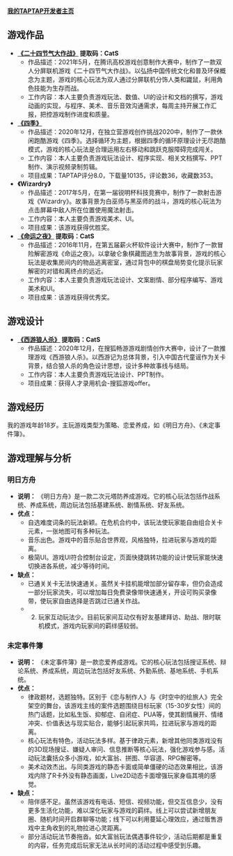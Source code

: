 **[我的TAPTAP开发者主页](https://www.taptap.com/developer/91292)**
## 游戏作品
* **[《二十四节气大作战》](https://pan.baidu.com/s/1Nss5IOyFOFo2NTVReblgNA)    提取码：CatS**
    + 作品描述：2021年5月，在腾讯高校游戏创意制作大赛中，制作了一款双人分屏联机游戏《二十四节气大作战》。以弘扬中国传统文化和普及环保概念为主题，游戏的核心玩法为双人通过分屏联机分饰人类和鼹鼠，利用角色技能为生存而战。
    + 工作内容：本人主要负责游戏玩法、数值、UI的设计和文档的撰写，游戏动画的实现，与程序、美术、音乐音效沟通需求，每周主持开展工作汇报，把控游戏制作进度和质量。
* **[《四季》](https://www.taptap.com/app/205756)**
    + 作品描述：2020年12月，在独立营游戏创作挑战2020中，制作了一款休闲跑酷游戏《四季》。选择循环为主题，根据四季的循环原理设计无尽跑酷模式，游戏的核心玩法是合理运用左右移动和跳跃克服障碍完成闯关。
    + 工作内容：本人主要负责游戏玩法设计、程序实现、相关文档撰写、PPT制作、演示视频录制剪辑。
    + 项目成果：TAPTAP评分8.0，下载量10135，评论数36，收藏数353。
* **《Wizardry》**
    + 作品描述：2017年5月，在第一届锐明杯科技竞赛中，制作了一款射击游戏《Wizardry》。故事背景为白巫师与黑巫师的战斗，游戏的核心玩法为点击屏幕中敌人所在位置使用魔法射击。
    + 工作内容：本人主要负责游戏美术、UI。
    + 项目成果：该游戏获得优胜奖。
* **[《命运之夜》](https://pan.baidu.com/s/13-cXUoougXd-S6sy0NbHmA)    提取码：CatS**
    + 作品描述：2016年11月，在第五届薪火杯软件设计大赛中，制作了一款冒险解密游戏《命运之夜》。以拿破仑象棋藏图逃生为故事背景，游戏的核心玩法是收集房间内的物品逃离密室，通过背包中的棋盘局势变化提示玩家解密的对错和离终点的远近。
    + 工作内容：本人主要负责游戏玩法设计、文案剧情、部分程序编写、游戏美术和UI。
    + 项目成果：该游戏获得优秀奖。
## 游戏设计
* **[《西游狼人杀》](https://pan.baidu.com/s/1mGLUKsAcA60AmU5og_XwTA)    提取码：CatS**
    + 作品描述：2020年12月，在搜狐畅游游戏剧情创作大赛中，设计了一款推理游戏《西游狼人杀》。以西游记为总体背景，引入中国古代童谣作为关卡背景，结合狼人杀的角色设计思想，设计多种故事线与结局。
    + 工作内容：本人主要负责游戏玩法设计、PPT制作。
    + 项目成果：获得人才录用机会-搜狐游戏offer。
## 游戏经历
我的游戏年龄18岁。主玩游戏类型为策略、恋爱养成，如《明日方舟》、《未定事件簿》。
## 游戏理解与分析
### 明日方舟
* **说明：** 《明日方舟》是一款二次元塔防养成游戏。它的核心玩法包括作战系统、养成系统，周边玩法包括基建系统、剧情系统、好友系统。
* **优点：**
    + 自选难度词条的玩法新颖。在危机合约中，该玩法使玩家能自由组合关卡元素，一张地图可有多种玩法。
    + 音乐出色。游戏中的音乐贴合世界观，风格独特，拉进玩家与游戏的距离。
    + 极简UI。游戏UI符合控制台设定，页面快捷跳转功能的设计使玩家能快速切换进各系统，减少等待时间。
* **缺点：**
    + 已通关关卡无法快速通关。虽然关卡挂机能增加部分留存率，但仍会造成一部分玩家流失，可以增加每日免费录像带快速通关，开设可购买录像带，使玩家自由选择是否跳过已通关作战。
    + 2. 玩家互动玩法少。目前玩家间互动仅有好友基建拜访、助战、限时联机模式，游戏内玩家间的羁绊感较弱。
### 未定事件簿
* **说明：** 《未定事件簿》是一款恋爱养成游戏。它的核心玩法包括搜证系统、辩论系统、养成系统，周边玩法包括好友系统、外勤系统、基地系统、手机系统。
* **优点：**
    + 律政题材，选题独特。区别于《恋与制作人》与《时空中的绘旅人》完全架空的舞台，该游戏主线的案件选题围绕目标玩家（15-30岁女性）间的热门话题，比如私生饭、抑郁症、自闭症、PUA等，使其剧情展开、情绪冲突、价值表达与现实贴合，能够引起玩家共鸣，拉进玩家与游戏的距离。
    + 核心玩法有特色，活动玩法多样。基于律政元素，新增其他同类游戏没有的3D现场搜证、嫌疑人审问、信息推断等核心玩法，强化游戏参与感。活动玩法囊括众多小游戏，如大富翁、拼图、华容道、RPG解密等。
    + 美术动效杰出。与同类游戏的静态卡面或简单僵硬的动态效果相比，该游戏内除了R卡外没有静态画面，Live2D动态卡面增强玩家身临其境的感觉。
* **缺点：**
    + 陪伴感不足。虽然该游戏有电话、短信、视频功能，但交互信息少，没有更多生活化功能，难以深化玩家与游戏的羁绊。线上可以尝试新增朋友圈、随机时间开启群聊等功能；线下可以利用蔓延心理效应，通过贩售游戏中主角收到的礼物拉进心灵距离。
    + 部分活动玩法节奏拖沓。如大富翁玩法偶遇事件较少，活动后期都是重复的内容，任务完成后玩家无法从长时间的活动过程中感受到乐趣。
